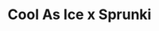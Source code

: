 ---
slug: cool-as-ice-x-sprunki-2455
title: Cool As Ice x Sprunki
description: "Cool As Ice x Sprunki is an exciting online game. Play for free directly in your browser!"
icon: /images/popular_mods/Cool As Ice x Sprunki.png
url: https://wowtbc.net/sprunkin/sprunki-x-coolasice/index.html
previewImage: /images/popular_mods/Cool As Ice x Sprunki.png
type: popular mods

# SEO配置
seo:
  title: "Cool As Ice x Sprunki - Play Free Online Game | Fun Browser Games"
  description: "Cool As Ice x Sprunki - Play this fun online game for free in your browser. No download required!"
  ogImage: "/images/popular_mods/Cool As Ice x Sprunki.png"
  keywords: "cool-as-ice-x-sprunki-2455, online game, browser game, free game, popular mods game, play online"

videoUrls:
  - https://www.youtube.com/embed/example1
  - https://www.youtube.com/embed/example2

whyPlay:
  title: "Why Play Cool As Ice x Sprunki?"
  items:
    - "Immersive Gameplay: Cool As Ice x Sprunki offers an engaging and immersive gaming experience that will keep you entertained for hours"
    - "Challenging Levels: Test your skills with increasingly difficult challenges and obstacles"
    - "Beautiful Graphics: Enjoy stunning visuals and smooth animations that bring the game world to life"
    - "Regular Updates: New content and features are added regularly to keep the game fresh and exciting"
    - "Free to Play: Experience all the fun without spending a penny"
    - "Community Features: Connect with other players, share strategies, and compete for high scores"
    - "Cross-Platform: Play on any device with a web browser, no downloads required"

features:
  title: "Key Features of Cool As Ice x Sprunki"
  image: "/images/popular_mods/Cool As Ice x Sprunki.png"
  items:
    - "Intuitive Controls: Easy to learn controls make Cool As Ice x Sprunki accessible for players of all skill levels"
    - "Multiple Game Modes: Enjoy various gameplay options that provide different challenges and experiences"
    - "Character Customization: Personalize your gaming experience with unique characters and items"
    - "Achievement System: Complete special tasks to earn rewards and recognition"
    - "Leaderboards: Compete with players worldwide and see who can achieve the highest scores"

characteristics:
  title: "Game Characteristics"
  image: "/images/popular_mods/Cool As Ice x Sprunki.png"
  items:
    - "Genre: Popular mods game with elements of strategy and skill"
    - "Difficulty: Suitable for both casual gamers and those seeking a challenge"
    - "Play Time: Quick sessions or extended gameplay, depending on your preference"
    - "Art Style: Vibrant and engaging visuals that enhance the gaming experience"
    - "Sound Design: Immersive audio that complements the gameplay perfectly"

info: "Cool As Ice x Sprunki is an exciting online game that offers players a unique and engaging gaming experience. With its intuitive controls, stunning visuals, and challenging gameplay, Cool As Ice x Sprunki provides hours of entertainment for players of all ages and skill levels. Whether you're looking for a quick gaming session during a break or an extended play session, Cool As Ice x Sprunki delivers an immersive experience that will keep you coming back for more. The game features multiple levels of increasing difficulty, ensuring that players are constantly challenged as they progress. With regular updates adding new content and features, Cool As Ice x Sprunki remains fresh and exciting, providing endless entertainment options for its growing community of players."

howToPlayIntro: "Welcome to Cool As Ice x Sprunki! This guide will walk you through the basics and help you master the game. Whether you're a beginner or looking to improve your skills, these tips and instructions will enhance your gaming experience."

howToPlaySteps:
  - title: "Getting Started"
    description: "Begin your Cool As Ice x Sprunki adventure by familiarizing yourself with the controls. Use your keyboard or mouse to navigate through the game interface. The tutorial will guide you through the basic mechanics and help you understand the objectives."
  - title: "Understanding the Objectives"
    description: "In Cool As Ice x Sprunki, your main goal is to progress through levels by completing specific objectives. Each level presents unique challenges that require different strategies and approaches."
  - title: "Mastering the Controls"
    description: "Practice using the controls to improve your precision and reaction time. Cool As Ice x Sprunki requires quick reflexes and strategic thinking to overcome obstacles and defeat opponents."
  - title: "Utilizing Power-ups"
    description: "Collect power-ups throughout the game to enhance your abilities and overcome difficult challenges. Each power-up offers unique advantages that can be crucial for success."
  - title: "Developing Strategies"
    description: "As you progress in Cool As Ice x Sprunki, develop effective strategies for different scenarios. Analyze patterns, anticipate challenges, and adapt your approach to maximize your performance."

faq:
  title: "Frequently Asked Questions about Cool As Ice x Sprunki"
  items:
    - question: "Is Cool As Ice x Sprunki free to play?"
      answer: "Yes, Cool As Ice x Sprunki is completely free to play directly in your web browser. No downloads or purchases are required to enjoy the full game experience."
    - question: "Can I play Cool As Ice x Sprunki on mobile devices?"
      answer: "Yes, Cool As Ice x Sprunki is optimized for both desktop and mobile play. You can enjoy the game on any device with a web browser and internet connection."
    - question: "Are there any in-game purchases?"
      answer: "While Cool As Ice x Sprunki is free to play, there may be optional in-game purchases available for cosmetic items or additional features that don't affect core gameplay."
    - question: "How often is Cool As Ice x Sprunki updated?"
      answer: "The developers regularly update Cool As Ice x Sprunki with new content, features, and improvements based on player feedback and game performance."
    - question: "Can I play Cool As Ice x Sprunki offline?"
      answer: "Currently, Cool As Ice x Sprunki requires an internet connection to play as it's a browser-based online game."
    - question: "Is Cool As Ice x Sprunki suitable for children?"
      answer: "Yes, Cool As Ice x Sprunki is designed to be family-friendly and suitable for players of all ages."
    - question: "How do I report bugs or issues?"
      answer: "If you encounter any problems while playing Cool As Ice x Sprunki, you can report them through the game's support page or contact the developers directly through their website."
    - question: "Still Have Questions?"
      answer: "If you have additional questions about Cool As Ice x Sprunki that aren't covered in this FAQ, please visit our support center or contact our customer service team for assistance."
---